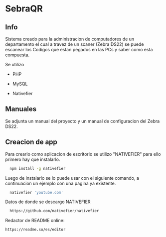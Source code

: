 # SebraQR

## Info

Sistema creado para la administracion de computadores de un departamento el cual a travez de un scaner (Zebra DS22) se puede escanear los Codigos que estan pegados en las PCs y saber como esta compuesta.

Se utilizo

- PHP 

- MySQL

- Nativefier


## Manuales

Se adjunta un manual del proyecto y un manual de configuracion del Zebra DS22.

## Creacion de app

Para crearlo como aplicacion de escritorio se utilizo "NATIVEFIER" para ello primero hay que instalarlo.

```bash
  npm install -g nativefier
```

Luego de instalarlo se lo puede usar con el siguiente comando, a continuacion un ejemplo con una pagina ya existente.

```bash
  nativefier 'youtube.com'
```

Datos de donde se descargo NATIVEFIER

```bash
  https://github.com/nativefier/nativefier
```

Redactor de README online:

```bash
https://readme.so/es/editor
```
